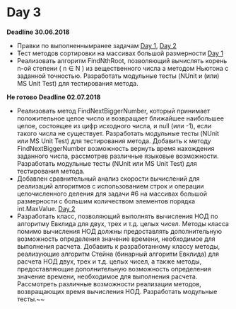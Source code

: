 # Day 3

**Deadline 30.06.2018**   
* Правки по выполненнымранее задачам [Day 1](https://github.com/flkvch/NET.S.2018.Falkovich.01), [Day 2](https://github.com/flkvch/NET.S.2018.Falkovich.02)
* Тест методов сортировки на массивах большой размерности [Day 1](https://github.com/flkvch/NET.S.2018.Falkovich.01/blob/master/SortingAlgorithms.Tests/AlgorithmsTests.cs) 
* Реализовать алгоритм FindNthRoot, позволяющий вычислять корень n-ой степени ( n ∈ N ) из вещественного числа а методом Ньютона с заданной точностью. Разработать модульные тесты (NUnit и (или) MS Unit Test) для тестирования метода.

**Не готово**
**Deadline 02.07.2018** 
* Реализовать метод FindNextBiggerNumber, который принимает положительное целое число и возвращает ближайшее наибольшее целое, состоящее из цифр исходного числа, и null (или -1), если такого числа не существует. Разработать модульные тесты (NUnit или MS Unit Test) для тестирования метода. Добавить к методу FindNextBiggerNumber возможность вернуть время нахождения заданного числа, рассмотрев различные языковые возможности. Разработать модульные тесты (NUnit или MS Unit Test) для тестирования метода.
*  Добавлен сравнительный анализ скорости вычислений для реализаций алгоритмов с использованием строк и операции целочисленного деления для задачи #6 на массивах большой размерности с большим количеством элементов порядка int.MaxValue. [Day 2](https://github.com/flkvch/NET.S.2018.Falkovich.02) 
* Разработать класс, позволяющий выполнять вычисления НОД по алгоритму Евклида для двух, трех и т.д. целых чисел. Методы класса помимо вычисления НОД должны предоставлять дополнительную возможность определения значение времени, необходимое для выполнения расчета. Добавить к разработанному классу методы, реализующие алгоритм Стейна (бинарный алгоритм Евклида) для расчета НОД двух, трех и т.д. целых чисел, а также методы, предоставляющие дополнительную возможность определения значение времени, необходимое для выполнения расчета. Рассмотреть различные возможности реализации методов, возвращающих время вычисления НОД. Разработать модульные тесты.~~
